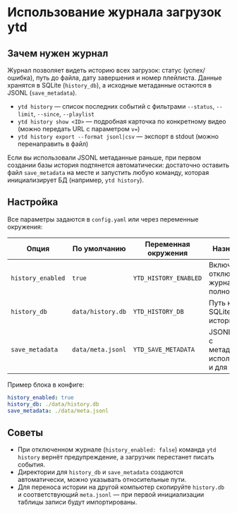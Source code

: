 # Использование журнала загрузок ytd

## Зачем нужен журнал

Журнал позволяет видеть историю всех загрузок: статус (успех/ошибка), путь до файла, дату завершения и номер плейлиста. Данные хранятся в SQLite (`history_db`), а исходные метаданные остаются в JSONL (`save_metadata`).

- `ytd history` — список последних событий с фильтрами `--status`, `--limit`, `--since`, `--playlist`
- `ytd history show <ID>` — подробная карточка по конкретному видео (можно передать URL с параметром `v=`)
- `ytd history export --format jsonl|csv` — экспорт в stdout (можно перенаправить в файл)

Если вы использовали JSONL метаданные раньше, при первом создании базы история подтянется автоматически: достаточно оставить файл `save_metadata` на месте и запустить любую команду, которая инициализирует БД (например, `ytd history`).

## Настройка

Все параметры задаются в `config.yaml` или через переменные окружения:

| Опция | По умолчанию | Переменная окружения | Назначение |
| --- | --- | --- | --- |
| `history_enabled` | `true` | `YTD_HISTORY_ENABLED` | Включает или отключает журнал полностью |
| `history_db` | `data/history.db` | `YTD_HISTORY_DB` | Путь к SQLite-файлу истории |
| `save_metadata` | `data/meta.jsonl` | `YTD_SAVE_METADATA` | JSONL-файл с метаданными; используется и для импорта |

Пример блока в конфиге:

```yaml
history_enabled: true
history_db: ./data/history.db
save_metadata: ./data/meta.jsonl
```

## Советы

- При отключенном журнале (`history_enabled: false`) команда `ytd history` вернёт предупреждение, а загрузчик перестанет писать события.
- Директории для `history_db` и `save_metadata` создаются автоматически, можно указывать относительные пути.
- Для переноса истории на другой компьютер скопируйте `history.db` и соответствующий `meta.jsonl` — при первой инициализации таблицы записи будут импортированы.
